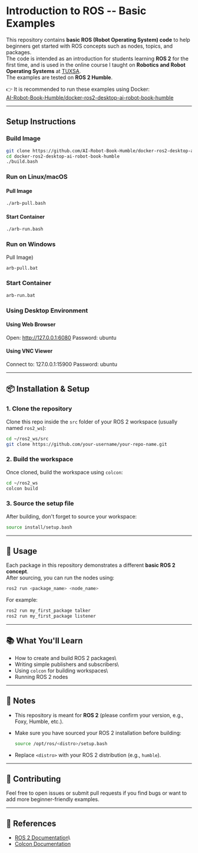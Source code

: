 # Introduction to ROS -- Basic Examples

This repository contains **basic ROS (Robot Operating System) code** to help beginners get started with ROS concepts such as nodes, topics, and packages.  
The code is intended as an introduction for students learning **ROS 2** for the first time, 
and is used in the online course I taught on **Robotics and Robot Operating Systems** at [TUXSA](https://www.skilllane.com/courses/tuxsa-Robotics-and-Robot-Operating-Systems).  
The examples are tested on **ROS 2 Humble**.  

👉 It is recommended to run these examples using Docker:  
[AI-Robot-Book-Humble/docker-ros2-desktop-ai-robot-book-humble](https://github.com/AI-Robot-Book-Humble/docker-ros2-desktop-ai-robot-book-humble)

---

## Setup Instructions

### Build Image
```bash
git clone https://github.com/AI-Robot-Book-Humble/docker-ros2-desktop-ai-robot-book-humble
cd docker-ros2-desktop-ai-robot-book-humble
./build.bash
```

### Run on Linux/macOS
#### Pull Image
```bash
./arb-pull.bash
```

#### Start Container
```bash
./arb-run.bash
```

### Run on Windows
Pull Image)
```bash
arb-pull.bat
```

### Start Container
```bash
arb-run.bat
```
### Using Desktop Environment

#### Using Web Browser
Open: http://127.0.0.1:6080
Password: ubuntu

#### Using VNC Viewer
Connect to: 127.0.0.1:15900
Password: ubuntu

------------------------------------------------------------------------

## 📦 Installation & Setup

### 1. Clone the repository

Clone this repo inside the `src` folder of your ROS 2 workspace (usually
named `ros2_ws`):

``` bash
cd ~/ros2_ws/src
git clone https://github.com/your-username/your-repo-name.git
```

### 2. Build the workspace

Once cloned, build the workspace using `colcon`:

``` bash
cd ~/ros2_ws
colcon build
```

### 3. Source the setup file

After building, don't forget to source your workspace:

``` bash
source install/setup.bash
```

------------------------------------------------------------------------

## 🚀 Usage

Each package in this repository demonstrates a different **basic ROS 2
concept**.\
After sourcing, you can run the nodes using:

``` bash
ros2 run <package_name> <node_name>
```

For example:

``` bash
ros2 run my_first_package talker
ros2 run my_first_package listener
```

------------------------------------------------------------------------

## 📚 What You'll Learn

-   How to create and build ROS 2 packages\
-   Writing simple publishers and subscribers\
-   Using `colcon` for building workspaces\
-   Running ROS 2 nodes

------------------------------------------------------------------------

## 📝 Notes

-   This repository is meant for **ROS 2** (please confirm your version,
    e.g., Foxy, Humble, etc.).

-   Make sure you have sourced your ROS 2 installation before building:

    ``` bash
    source /opt/ros/<distro>/setup.bash
    ```

-   Replace `<distro>` with your ROS 2 distribution (e.g., `humble`).

------------------------------------------------------------------------

## 🤝 Contributing

Feel free to open issues or submit pull requests if you find bugs or
want to add more beginner-friendly examples.

------------------------------------------------------------------------

## 📖 References

-   [ROS 2 Documentation](https://docs.ros.org/en/rolling/)\
-   [Colcon Documentation](https://colcon.readthedocs.io/)
